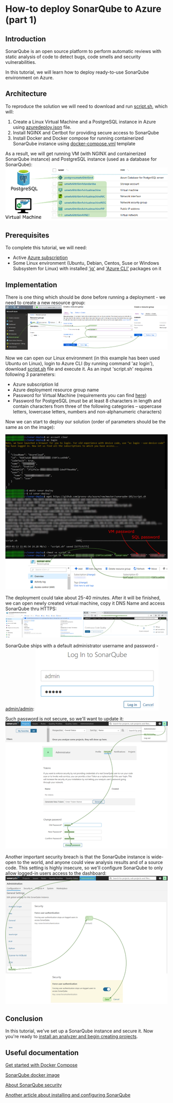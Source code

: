 # How-to deploy SonarQube to Azure (part 1)

## Introduction
SonarQube is an open source platform to perform automatic reviews with static analysis of code to detect bugs, code smells and security vulnerabilities.

In this tutorial, we will learn how to deploy ready-to-use SonarQube environment on Azure.

## Architecture
To reproduce the solution we will need to download and run [script.sh](https://raw.githubusercontent.com/groovy-sky/azure/master/sonarqube-00/script.sh), which will:
1. Create a Linux Virtual Machine and a PostgreSQL instance in Azure using [azuredeploy.json](https://raw.githubusercontent.com/groovy-sky/azure/master/sonarqube-00/azuredeploy.json) file.
1. Install NGINX and Certbot for providing secure access to SonarQube
1. Install Docker and Docker compose for running containerized SonarQube instance using [docker-compose.yml](https://raw.githubusercontent.com/groovy-sky/azure/master/sonarqube-00/docker-compose.yml) template

As a result, we will get running VM (with NGINX and containerized SonarQube instance) and PostgreSQL instance (used as a database for SonarQube):
![](/images/sonarqube-101/sonar_arch.png)

## Prerequisites
To complete this tutorial, we will need:
* Active [Azure subscription](https://azure.microsoft.com/en-us/pricing/purchase-options/)
* Some Linux environment (Ubuntu, Debian, Centos, Suse or Windows Subsystem for Linux) with installed ['jq'](https://stedolan.github.io/jq/) and ['Azure CLI'](https://docs.microsoft.com/en-us/cli/azure/install-azure-cli?view=azure-cli-latest)   packages on it

## Implementation
There is one thing which should be done before running a deployment - we need to create a new resource group:
![](/images/sonarqube-101/azure_new_group.png)

Now we can open our Linux environment (in this example has been used Ubuntu on Linux), login to Azure CLI (by running command 'az login'), download [script.sh](https://github.com/groovy-sky/azure/raw/master/sonarqube-00/script.sh) file and execute it. As an input 'script.sh' requires following 3 parameters: 
* Azure subscription Id
* Azure deployment resource group name
* Password for Virtual Machine (requirements you can find [here](https://docs.microsoft.com/en-us/azure/virtual-machines/windows/faq#what-are-the-password-requirements-when-creating-a-vm))
* Password for PostgreSQL (must be at least 8 characters in length and contain characters from three of the following categories – uppercase letters, lowercase letters, numbers and non-alphanumeric characters)

Now we can start to deploy our solution (order of parameters should be the same as on the image):

![](/images/sonarqube-101/deploy_param.png)

The deployment could take about 25-40 minutes. After it will be finished, we can open newly created virtual machine, copy it DNS Name and access SonarQube thru HTTPS:
![](/images/sonarqube-101/result.png)

SonarQube ships with a default administrator username and password - [admin/admin](https://docs.sonarqube.org/latest/instance-administration/security/#header-2):
![](/images/sonarqube-101/admin_login.png)

Such password is not secure, so we'll want to update it:
![](/images/sonarqube-101/sonar_admin_pass.png)

Another important security breach is that the SonarQube instance is wide-open to the world, and anyone could view analysis results and of a source code. This setting is highly insecure, so we'll configure SonarQube to only allow logged-in users access to the dashboard:
![](/images/sonarqube-101/sonar_off_anonym.png)

## Conclusion
In this tutorial, we've set up a SonarQube instance and secure it. Now you're ready to [install an analyzer and begin creating projects](https://docs.sonarqube.org/latest/analysis/overview/). 

## Useful documentation

[Get started with Docker Compose
](https://docs.docker.com/compose/gettingstarted/)

[SonarQube docker image](https://hub.docker.com/_/sonarqube)

[About SonarQube security](https://docs.sonarqube.org/latest/instance-administration/security/)

[Another article about installing and configuring SonarQube](https://www.digitalocean.com/community/tutorials/how-to-ensure-code-quality-with-sonarqube-on-ubuntu-16-04)
